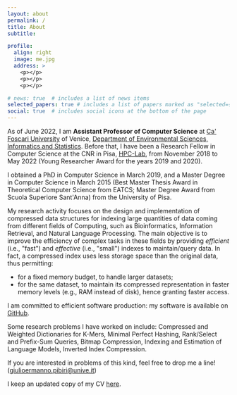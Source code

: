 ```yaml
---
layout: about
permalink: /
title: About
subtitle:

profile:
  align: right
  image: me.jpg
  address: >
    <p></p>
    <p></p>
    <p></p>

# news: true  # includes a list of news items
selected_papers: true # includes a list of papers marked as "selected={true}"
social: true  # includes social icons at the bottom of the page
---
```


As of June 2022, I am **Assistant Professor of Computer Science** at [Ca' Foscari University](https://www.unive.it/pag/13526) of Venice,
[Department of Environmental Sciences, Informatics and Statistics](https://www.unive.it/pag/28183).
Before that, I have been a Research Fellow in Computer Science at the CNR in Pisa, [HPC-Lab](http://hpc.isti.cnr.it), from November 2018 to May 2022
(Young Researcher Award for the years 2019 and 2020).

I obtained a PhD in Computer Science in March 2019,
and a Master Degree in Computer Science in March 2015 (Best Master Thesis Award
in Theoretical Computer Science from EATCS; Master Degree Award from Scuola Superiore
Sant'Anna) from the University of Pisa.

My research activity focuses on the design and implementation of compressed data structures for indexing large quantities of data
coming from different fields of Computing,
such as Bioinformatics, Information Retrieval, and Natural Language Processing.
The main objective is to improve the efficiency of complex tasks in these fields by providing *efficient* (i.e., "fast")
and *effective* (i.e., "small") indexes to maintain/query data.
In fact, a compressed index uses less storage space than the original data, thus permitting:

- for a fixed memory budget, to handle larger datasets;
- for the same dataset, to maintain its compressed representation
in faster memory levels (e.g., RAM instead of disk),
hence granting faster access.

I am committed to efficient software production: my software is available on
[GitHub](https://github.com/jermp).

Some research problems I have worked on include:
Compressed and Weighted Dictionaries for K-Mers,
Minimal Perfect Hashing,
Rank/Select and Prefix-Sum Queries,
Bitmap Compression,
Indexing and Estimation of Language Models,
Inverted Index Compression.

If you are interested in problems of this kind, feel free to drop me a line!
([giulioermanno.pibiri@unive.it](mailto:giulioermanno.pibiri@unive.it))

I keep an updated copy of my CV [here](https://github.com/jermp/curriculum_vitae/blob/master/CV_GiulioErmanno_Pibiri.pdf).
